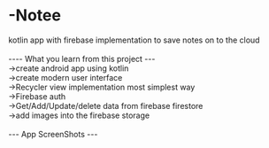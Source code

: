 # -Notee
kotlin app with firebase implementation to save notes on to the cloud <br/>
<br/>
---- What you learn from this project --- <br/>
->create android app using kotlin <br/>
->create modern user interface <br/>
->Recycler view implementation most simplest way <br/>
->Firebase auth <br/>
->Get/Add/Update/delete data from firebase firestore <br/>
->add images into the firebase storage <br/>
 <br/>
--- App ScreenShots --- <br/>

